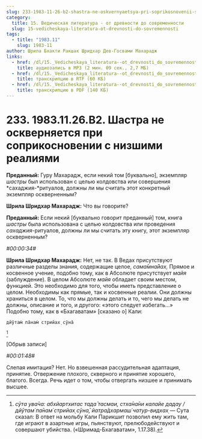 ```yaml
---
slug: 233-1983-11-26-b2-shastra-ne-oskvernyaetsya-pri-soprikosnovenii-s-nizshimi-realiyami
category:
  title: 15. Ведическая литература - от древности до современности
  slug: 15-vedicheskaya-literatura-ot-drevnosti-do-sovremennosti
tags:
  - title: "1983.11"
    slug: 1983-11
author: Шрила Бхакти Ракшак Шридхар Дев-Госвами Махарадж
links:
  - href: /dl/15._Vedicheskaya_literatura--ot_drevnosti_do_sovremennosti/233_1983.11.26.B2_SridharMj_Shastra_ne_oskvernjaetsja_pri_soprikosnovenii_s_nizshimi_realijami.mp3
    title: аудиозапись в MP3 (2 мин. 09 сек., 2,7 МБ)
  - href: /dl/15._Vedicheskaya_literatura--ot_drevnosti_do_sovremennosti/233_1983.11.26.B2_SridharMj_Shastra_ne_oskvernjaetsja_pri_soprikosnovenii_s_nizshimi_realijami.rtf
    title: транскрипцию в RTF (60 КБ)
  - href: /dl/15._Vedicheskaya_literatura--ot_drevnosti_do_sovremennosti/233_1983.11.26.B2_SridharMj_Shastra_ne_oskvernjaetsja_pri_soprikosnovenii_s_nizshimi_realijami.pdf
    title: транскрипцию в PDF (140 КБ)
---
```


# 233. 1983.11.26.B2. Шастра не оскверняется при соприкосновении с низшими реалиями

**Преданный:** Гуру Махарадж, если некий том [буквально], экземпляр *шастры* был использован с целью колдовства или совершения *сахаджия-*ритуалов, должны ли мы считать этот конкретный экземпляр оскверненным?

**Шрила Шридхар Махарадж:** Что вы говорите?

**Преданный:** Если некий [буквально говорит преданный] том, книга *шастры* была использована с целью колдовства или проведения *сахаджия*-ритуалов, должны ли мы считать эту книгу, этот экземпляр оскверненным?

*#00:00:34#*

**Шрила Шридхар Махарадж:** Нет, не так. В Ведах присутствуют различные разделы знания, содержащие целое, *сама̄мна̄йах̣.* Прямое и косвенное учение, подобно тому, как в Абсолюте присутствует *майя* (заблуждение). В целом Абсолюте *майя* обладает своим местом, функцией. Это необходимо для того, чтобы иметь представление о целом. Необходимы как прямые, так и косвенные реалии. Они должны храниться в целом. То, что мы должны делать и то, чего мы делать не должны, описание и того, и другого: «этого следует избегать…» Подобно тому, как в «Бхагаватам» [сказано о] Кали:

    дйӯтам̇ па̄нам̇ стрийах̣ сӯна̄
[^_ftn1]

[Обрыв записи]

*#00:01:48#*

Слепая имитация? Нет. Но взвешенная рассудительная адаптация, принятие. Отвержение плохого, скверного и принятие хорошего, благого. Всегда. Речь идет о том, чтобы отвергать низшее и принимать высшее.



[^_ftn1]: *сӯта ува̄ча: абхйартхитас тада̄ тасмаи, стха̄на̄ни калайе дадау / дйӯтам̇ па̄нам̇ стрийах̣ сӯна̄, йатра̄дхармаш́ чатур-видхах̣* — Сута сказал: В ответ на мольбу Кали Парикшит позволил ему жить там, где играют в азартные игры, пьянствуют, прелюбодействуют и совершают убийства. («Шримад-Бхагаватам», 1.17.38).

